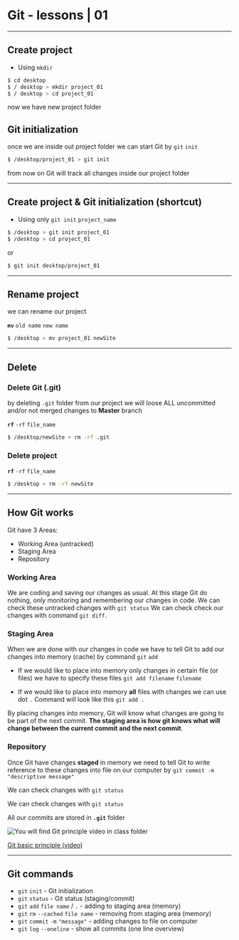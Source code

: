 # Git - lessons | 01

---

## Create project

- Using `mkdir`

```bash
$ cd desktop
$ / desktop > mkdir project_01
$ / desktop > cd project_01
```

now we have new project folder

## Git initialization

once we are inside out project folder we can start Git by `git` `init`

```bash
$ /desktop/project_01 > git init
```

from now on Git will track all changes inside our project folder

---

## Create project & Git initialization (shortcut)

- Using only `git init` `project_name`

```bash
$ /desktop > git init project_01
$ /desktop > cd project_01
```

or

```bash
$ git init desktop/project_01
```

---

## Rename project

we can rename our project

**`mv`** `old name` `new name`

```bash
$ /desktop > mv project_01 newSite
```

---

## Delete

### Delete Git (.git)

by deleting `.git` folder from our project we will loose ALL uncommitted and/or not merged changes to **Master** branch

**`rf`** `-rf` `file_name`

```bash
$ /desktop/newSite > rm -rf .git
```

### Delete project

**`rf`** `-rf` `file_name`

```bash
$ /desktop > rm -rf newSite
```

---

## How Git works

Git have 3 Areas:

- Working Area (untracked)
- Staging Area
- Repository

### Working Area

We are coding and saving our changes as usual. At this stage Git do nothing, only monitoring and remembering our changes in code. We can check these untracked changes with `git status`
We can check check our changes with command `git diff`.

### Staging Area

When we are done with our changes in code we have to tell Git to add our changes into memory (cache) by command `git` `add`

- If we would like to place into memory only changes in certain file (or files) we have to specify these files `git add filename` `filename`

- If we would like to place into memory **all** files with changes we can use dot `.` Command will look like this `git add .`

By placing changes into memory, Git will know what changes are going to be part of the next commit.
**The staging area is how git knows what will change between the current commit and the next commit**.

### Repository

Once Git have changes **staged** in memory we need to tell Git to write reference to these changes into file on our computer by `git commit -m "descriptive message"`

We can check changes with `git status`

We can check changes with `git status`

All our commits are stored in **`.git`** folder

![You will find Git principle video in class folder](https://www.dropbox.com/s/ars5fp4acwazrky/git_local_basics.png?raw=1)

[Git basic principle (video)](https://www.dropbox.com/s/juv012b573xqoc1/git_local_basics.m4v?raw=1)

---

## Git commands

- `git` `init` - Git initialization
- `git` `status` - Git status (staging/commit)
- `git` `add` `file name` / `.` - adding to staging area (memory)
- `git` `rm` `--cached` `file name` - removing from staging area (memory)
- `git` `commit` `-m` `"message"` - adding changes to file on computer
- `git` `log` `--oneline` - show all commits (one line overview)
